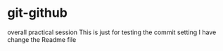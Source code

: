 # git-github
overall practical session
This is just for testing the commit setting
I have change the Readme file
